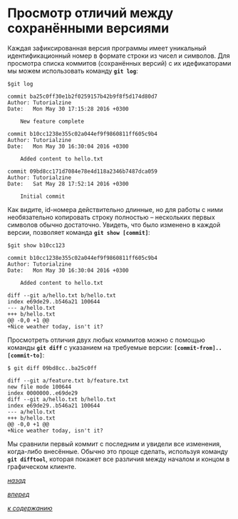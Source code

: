 # Просмотр отличий между сохранёнными версиями

Каждая зафиксированная версия программы имеет уникальный идентификационный номер в формате строки из чисел и символов. Для просмотра списка коммитов (сохранённых версий) с их идефикаторами мы можем использовать команду **`git log`**:

```text
$git log

commit ba25c0ff30e1b2f0259157b42b9f8f5d174d80d7
Author: Tutorialzine
Date:   Mon May 30 17:15:28 2016 +0300

    New feature complete

commit b10cc1238e355c02a044ef9f9860811ff605c9b4
Author: Tutorialzine
Date:   Mon May 30 16:30:04 2016 +0300

    Added content to hello.txt

commit 09bd8cc171d7084e78e4d118a2346b7487dca059
Author: Tutorialzine
Date:   Sat May 28 17:52:14 2016 +0300

    Initial commit
```

Как видите, id-номера действительно длинные, но для работы с ними необязательно копировать строку полностью – нескольких первых символов обычно достаточно. Увидеть, что было изменено в каждой версии, позволяет команда **`git show [commit]`**:

```text
$git show b10cc123

commit b10cc1238e355c02a044ef9f9860811ff605c9b4
Author: Tutorialzine
Date:   Mon May 30 16:30:04 2016 +0300

    Added content to hello.txt

diff --git a/hello.txt b/hello.txt
index e69de29..b546a21 100644
--- a/hello.txt
+++ b/hello.txt
@@ -0,0 +1 @@
+Nice weather today, isn't it?
```

Просмотреть отличия двух любых коммитов можно с помощью команды **`git diff`** с указанием на требуемые версии: **`[commit-from]..[commit-to]`**:

```text
$ git diff 09bd8cc..ba25c0ff

diff --git a/feature.txt b/feature.txt
new file mode 100644
index 0000000..e69de29
diff --git a/hello.txt b/hello.txt
index e69de29..b546a21 100644
--- a/hello.txt
+++ b/hello.txt
@@ -0,0 +1 @@
+Nice weather today, isn't it?
```

Мы сравнили первый коммит с последним и увидели все изменения, когда-либо внесённые. Обычно это проще сделать, используя команду **`git difftool`**, которая покажет все различия между началом и концом в графическом клиенте.

[*назад*](05.md)

[*вперед*](05_2.md)

[*к содержанию*](README.md)
